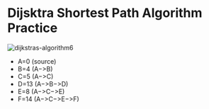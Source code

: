 # Dijsktra Shortest Path Algorithm Practice

![dijkstras-algorithm6](https://github.com/fatihaylan/DijsktraShortestPathAlgorithm/assets/3752030/af5eb8b3-70d6-4fc2-9dd5-731ddb002911)

- A=0 (source)
- B=4 (A−>B)
- C=5 (A−>C)
- D=13 (A−>B−>D)
- E=8 (A−>C−>E)
- F=14 (A−>C−>E−>F)
